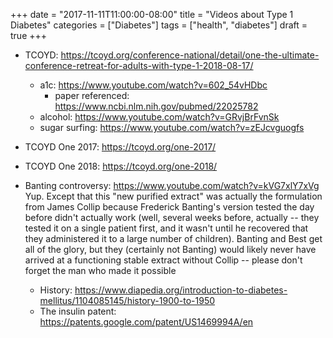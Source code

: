 +++
date = "2017-11-11T11:00:00-08:00"
title = "Videos about Type 1 Diabetes"
categories = ["Diabetes"]
tags = ["health", "diabetes"]
draft = true
+++
* TCOYD: https://tcoyd.org/conference-national/detail/one-the-ultimate-conference-retreat-for-adults-with-type-1-2018-08-17/
  * a1c: https://www.youtube.com/watch?v=602_54vHDbc
    * paper referenced: https://www.ncbi.nlm.nih.gov/pubmed/22025782
  * alcohol: https://www.youtube.com/watch?v=GRvjBrFvnSk
  * sugar surfing: https://www.youtube.com/watch?v=zEJcvguogfs

* TCOYD One 2017: https://tcoyd.org/one-2017/
* TCOYD One 2018: https://tcoyd.org/one-2018/

* Banting controversy: https://www.youtube.com/watch?v=kVG7xlY7xVg
Yup. Except that this "new purified extract" was actually the formulation from James Collip because Frederick Banting's version tested the day before didn't actually work (well, several weeks before, actually -- they tested it on a single patient first, and it wasn't until he recovered that they administered it to a large number of children). Banting and Best get all of the glory, but they (certainly not Banting) would likely never have arrived at a functioning stable extract without Collip -- please don't forget the man who made it possible

  * History: https://www.diapedia.org/introduction-to-diabetes-mellitus/1104085145/history-1900-to-1950
  * The insulin patent: https://patents.google.com/patent/US1469994A/en
